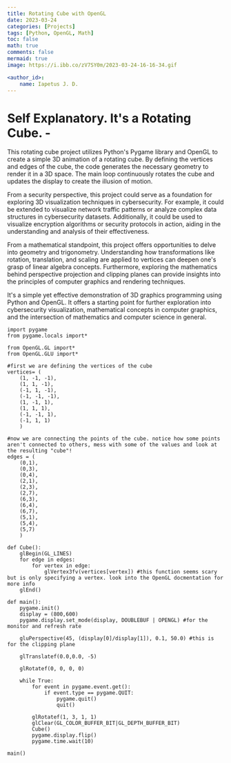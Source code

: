 ```yaml
---
title: Rotating Cube with OpenGL
date: 2023-03-24
categories: [Projects]
tags: [Python, OpenGL, Math]
toc: false
math: true
comments: false
mermaid: true
image: https://i.ibb.co/zV7SY0m/2023-03-24-16-16-34.gif

<author_id>:
    name: Iapetus J. D.
---
```

# Self Explanatory. It's a Rotating Cube. - 

This rotating cube project utilizes Python's Pygame library and OpenGL to create a simple 3D animation of a rotating cube. By defining the vertices and edges of the cube, the code generates the necessary geometry to render it in a 3D space. The main loop continuously rotates the cube and updates the display to create the illusion of motion.

From a security perspective, this project could serve as a foundation for exploring 3D visualization techniques in cybersecurity. For example, it could be extended to visualize network traffic patterns or analyze complex data structures in cybersecurity datasets. Additionally, it could be used to visualize encryption algorithms or security protocols in action, aiding in the understanding and analysis of their effectiveness.

From a mathematical standpoint, this project offers opportunities to delve into geometry and trigonometry. Understanding how transformations like rotation, translation, and scaling are applied to vertices can deepen one's grasp of linear algebra concepts. Furthermore, exploring the mathematics behind perspective projection and clipping planes can provide insights into the principles of computer graphics and rendering techniques.

It's a simple yet effective demonstration of 3D graphics programming using Python and OpenGL. It offers a starting point for further exploration into cybersecurity visualization, mathematical concepts in computer graphics, and the intersection of mathematics and computer science in general.

```
import pygame
from pygame.locals import*

from OpenGL.GL import*
from OpenGL.GLU import*

#first we are defining the vertices of the cube
vertices= (
    (1, -1, -1),
    (1, 1, -1),
    (-1, 1, -1),
    (-1, -1, -1),
    (1, -1, 1),
    (1, 1, 1),
    (-1, -1, 1),
    (-1, 1, 1)
    )

#now we are connecting the points of the cube. notice how some points aren't connected to others, mess with some of the values and look at the resulting "cube"!
edges = (
    (0,1),
    (0,3),
    (0,4),
    (2,1),
    (2,3),
    (2,7),
    (6,3),
    (6,4),
    (6,7),
    (5,1),
    (5,4),
    (5,7)
    )

def Cube():
    glBegin(GL_LINES)
    for edge in edges:  
        for vertex in edge:
            glVertex3fv(vertices[vertex]) #this function seems scary but is only specifying a vertex. look into the OpenGL docmentation for more info
    glEnd()

def main():
    pygame.init()
    display = (800,600)
    pygame.display.set_mode(display, DOUBLEBUF | OPENGL) #for the monitor and refresh rate

    gluPerspective(45, (display[0]/display[1]), 0.1, 50.0) #this is for the clipping plane

    glTranslatef(0.0,0.0, -5) 

    glRotatef(0, 0, 0, 0)

    while True:
        for event in pygame.event.get():
            if event.type == pygame.QUIT:
                pygame.quit()
                quit()

        glRotatef(1, 3, 1, 1)
        glClear(GL_COLOR_BUFFER_BIT|GL_DEPTH_BUFFER_BIT)
        Cube()
        pygame.display.flip()
        pygame.time.wait(10)

main()
```